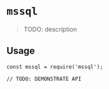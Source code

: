 # `mssql`

> TODO: description

## Usage

```
const mssql = require('mssql');

// TODO: DEMONSTRATE API
```
